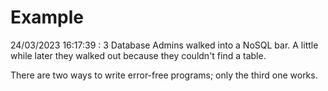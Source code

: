 # Example

<!-- replace-with-date starts -->
24/03/2023 16:17:39 : 3 Database Admins walked into a NoSQL bar. A little while later they walked out because they couldn't find a table.
<!-- replace-with-date ends -->

<!-- replace-with-joke starts -->
There are two ways to write error-free programs; only the third one works.
<!-- replace-with-joke ends -->